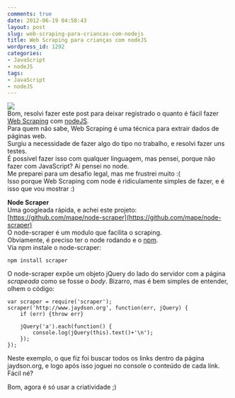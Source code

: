 ```yaml
---
comments: true
date: 2012-06-19 04:58:43
layout: post
slug: web-scraping-para-criancas-com-nodejs
title: Web Scraping para crianças com nodeJS
wordpress_id: 1292
categories:
- JavaScript
- nodeJS
tags:
- JavaScript
- nodeJS
---
```


[![](http://jaydson.org/wp-content/uploads/scraper.jpg)](http://jaydson.org/wp-content/uploads/scraper.jpg)  
Bom, resolvi fazer este post para deixar registrado o quanto é fácil fazer [Web Scraping](http://en.wikipedia.org/wiki/Web_scraping) com [nodeJS](http://nodejs.org/).  
Para quem não sabe, Web Scraping é uma técnica para extrair dados de páginas web.  
Surgiu a necessidade de fazer algo do tipo no trabalho, e resolvi fazer uns testes.  
É possível fazer isso com qualquer linguagem, mas pensei, porque não fazer com JavaScript? Ai pensei no node.  
Me preparei para um desafio legal, mas me frustrei muito :(  
Isso porque Web Scraping com node é ridiculamente simples de fazer, e é isso que vou mostrar :)  

**Node Scraper**  
Uma googleada rápida, e achei este projeto: [https://github.com/mape/node-scraper](https://github.com/mape/node-scraper)  
O node-scraper é um modulo que facilita o scraping.  
Obviamente, é preciso ter o node rodando e o [npm](http://npmjs.org/).  
Via npm instale o node-scraper:  

	npm install scraper  

O node-scraper expõe um objeto jQuery do lado do servidor com a página _scrapeada_ como se fosse o _body_.
Bizarro, mas é bem simples de entender, olhem o código:  

	var scraper = require('scraper');
	scraper('http://www.jaydson.org', function(err, jQuery) {
		if (err) {throw err}
		
		jQuery('a').each(function() {
			console.log(jQuery(this).text()+'\n');
		});
	});  

Neste exemplo, o que fiz foi buscar todos os links dentro da página jaydson.org, e logo após isso joguei no console o conteúdo de cada link.  
Fácil né?  

Bom, agora é só usar a criatividade ;)  
